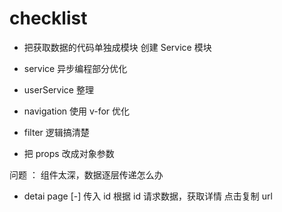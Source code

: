 # checklist

- 把获取数据的代码单独成模块 创建 Service 模块
- service 异步编程部分优化
- userService 整理
- navigation 使用 v-for 优化
- filter 逻辑搞清楚

- 把 props 改成对象参数

问题 ：
组件太深，数据逐层传递怎么办

- detai page
  [-] 传入 id
  根据 id 请求数据，获取详情
  点击复制 url
